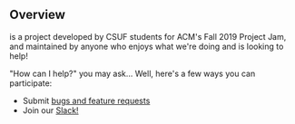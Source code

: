 ## Overview
<name> is a project developed by CSUF students for ACM's Fall 2019 Project Jam, and maintained by anyone who enjoys what we're doing and is looking to help!

<description>

"How can I help?" you may ask... Well, here's a few ways you can participate:
- Submit [bugs and feature requests](<link to issues>)
- Join our [Slack!](<link to slack>)

